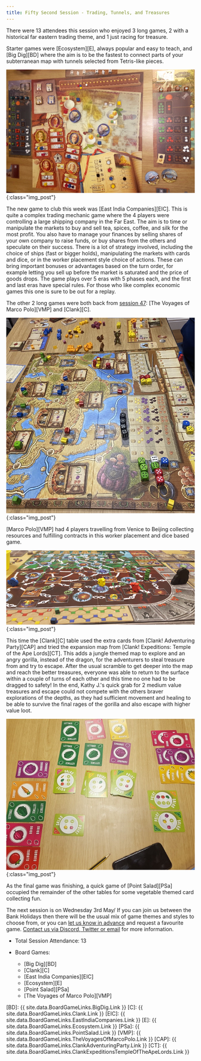```yaml
---
title: Fifty Second Session - Trading, Tunnels, and Treasures
---
```


There were 13 attendees this session who enjoyed 3 long games, 2 with a historical far eastern trading theme, and 1 just racing for treasure.

Starter games were [Ecosystem][E], always popular and easy to teach, and [Big Dig][BD] where the aim is to be the fastest to connect parts of your subterranean map with tunnels selected from Tetris-like pieces.

![East India Companies](/images/posts/2023_04_19/EastIndiaCompanies01.jpg "East India Companies"){:class="img_post"}

The new game to club this week was [East India Companies][EIC].
This is quite a complex trading mechanic game where the 4 players were controlling a large shipping company in the Far East.
The aim is to time or manipulate the markets to buy and sell tea, spices, coffee, and silk for the most profit.
You also have to manage your finances by selling shares of your own company to raise funds, or buy shares from the others and speculate on their success.
There is a lot of strategy involved, including the choice of ships (fast or bigger holds), manipulating the markets with cards and dice, or in the worker placement style choice of actions.
These can bring important bonuses or advantages based on the turn order, for example letting you sell up before the market is saturated and the price of goods drops.
The game plays over 5 eras with 5 phases each, and the first and last eras have special rules.
For those who like complex economic games this one is sure to be out for a replay.

The other 2 long games were both back from [session 47][47]: [The Voyages of Marco Polo][VMP] and [Clank][C].

![The Voyages Of Marco Polo](/images/posts/2023_04_19/MarcoPolo01.jpg "The Voyages Of Marco Polo"){:class="img_post"}

[Marco Polo][VMP] had 4 players travelling from Venice to Beijing collecting resources and fulfilling contracts in this worker placement and dice based game.

![Clank!](/images/posts/2023_04_19/Clank01.jpg "Clank!"){:class="img_post"}

This time the [Clank][C] table used the extra cards from [Clank! Adventuring Party][CAP] and tried the expansion map from [Clank! Expeditions: Temple of the Ape Lords][CT].
This adds a jungle themed map to explore and an angry gorilla, instead of the dragon, for the adventurers to steal treasure from and try to escape.
After the usual scramble to get deeper into the map and reach the better treasures, everyone was able to return to the surface within a couple of turns of each other and this time no one had to be dragged to safety!
In the end, Kathy J.'s quick grab for 2 medium value treasures and escape could not compete with the others braver explorations of the depths, as they had sufficient movement and healing to be able to survive the final rages of the gorilla and also escape with higher value loot.

![PointSalad](/images/posts/2023_04_19/PointSalad01.jpg "PointSalad"){:class="img_post"}

As the final game was finishing, a quick game of [Point Salad][PSa] occupied the remainder of the other tables for some vegetable themed card collecting fun.

The next session is on Wednesday 3rd May/
If you can join us between the Bank Holidays then there will be the usual mix of game themes and styles to choose from, or you can [let us know in advance][Contact] and request a favourite game.
[Contact us via Discord, Twitter or email][Contact] for more information.

* Total Session Attendance: 13
* Board Games:

	* [Big Dig][BD]
	* [Clank][C]
	* [East India Companies][EIC]
	* [Ecosystem][E]
	* [Point Salad][PSa]
	* [The Voyages of Marco Polo][VMP]

[BD]: {{ site.data.BoardGameLinks.BigDig.Link }}
[C]: {{ site.data.BoardGameLinks.Clank.Link }}
[EIC]: {{ site.data.BoardGameLinks.EastIndiaCompanies.Link }}
[E]: {{ site.data.BoardGameLinks.Ecosystem.Link }}
[PSa]: {{ site.data.BoardGameLinks.PointSalad.Link }}
[VMP]: {{ site.data.BoardGameLinks.TheVoyagesOfMarcoPolo.Link }}
[CAP]: {{ site.data.BoardGameLinks.ClankAdventuringParty.Link }}
[CT]: {{ site.data.BoardGameLinks.ClankExpeditionsTempleOfTheApeLords.Link }}

[47]: /2023/02/08/fortyseventh-session.html

[Contact]: /Contact.html
